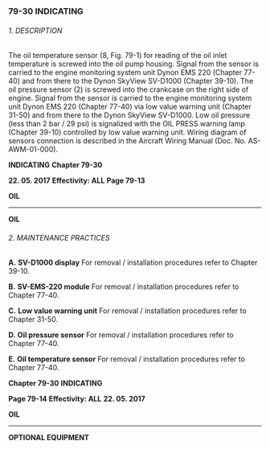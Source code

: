 ### 79-30 INDICATING

###### 1. DESCRIPTION
The oil temperature sensor (8, Fig. 79-1) for reading of the oil inlet temperature is
screwed into the oil pump housing. Signal from the sensor is carried to the engine
monitoring system unit Dynon EMS 220 (Chapter 77-40) and from there to the Dynon
SkyView SV-D1000 (Chapter 39-10).
The oil pressure sensor (2) is screwed into the crankcase on the right side of engine.
Signal from the sensor is carried to the engine monitoring system unit Dynon EMS
220 (Chapter 77-40) via low value warning unit (Chapter 31-50) and from there to the
Dynon SkyView SV-D1000. Low oil pressure (less than 2 bar / 29 psi) is signalized
with the OIL PRESS warning lamp (Chapter 39-10) controlled by low value warning
unit.
Wiring diagram of sensors connection is described in the Aircraft Wiring Manual
(Doc. No. AS-AWM-01-000).

**INDICATING** **Chapter 79-30**

**22. 05. 2017** **Effectivity: ALL** **Page 79-13**


**OIL**


-----

**OIL**

###### 2. MAINTENANCE PRACTICES

**A.** **SV-D1000 display**
For removal / installation procedures refer to Chapter 39-10.

**B.** **SV-EMS-220 module**
For removal / installation procedures refer to Chapter 77-40.

**C.** **Low value warning unit**
For removal / installation procedures refer to Chapter 31-50.

**D.** **Oil pressure sensor**
For removal / installation procedures refer to Chapter 77-40.

**E.** **Oil temperature sensor**
For removal / installation procedures refer to Chapter 77-40.

**Chapter 79-30** **INDICATING**

**Page 79-14** **Effectivity: ALL** **22. 05. 2017**


**OIL**


-----

**OPTIONAL EQUIPMENT**

